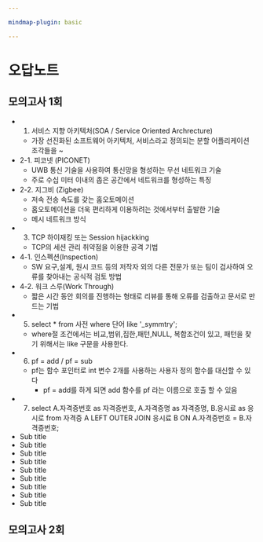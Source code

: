 ```yaml
---

mindmap-plugin: basic

---
```


# 오답노트

## 모의고사 1회
- 1. 서비스 지향 아키텍처(SOA / Service Oriented Archrecture)
	- 가장 선진화된 소프트웨어 아키텍처, 서비스라고 정의되는 분할 어플리케이션 조각들을 ~
- 2-1. 피코넷 (PICONET)
	- UWB 통신 기술을 사용하여 통신망을 형성하는 무선 네트워크 기술
	- 주로 수십 미터 이내의 좁은 공간에서 네트워크를 형성하는 특징
- 2-2. 지그비 (Zigbee)
	- 저속 전송 속도를 갖는 홈오토메이션
	- 홈오토메이션을 더욱 편리하게 이용하려는 것에서부터 출발한 기술
	- 메시 네트워크 방식
- 3. TCP 하이재킹 또는 Session hijackking
	- TCP의 세션 관리 취약점을 이용한 공격 기법
- 4-1. 인스펙션(Inspection)
	- SW 요구,설계, 원시 코드 등의 저작자 외의 다른 전문가 또는 팀이 검사하여 오류를 찾아내는 공식적 검토 방법
- 4-2. 워크 스루(Work Through)
	- 짧은 시간 동안 회의를 진행하는 형태로 리뷰를 통해 오류를 검출하고 문서로 만드는 기법
- 5. select * from 사전 where 단어 like '_symmtry';
	- where절 조건에서는 비교,범위,집한,패턴,NULL, 복합조건이 있고, 패턴을 찾기 위해서는 like 구문을 사용한다.
- 6. pf = add / pf = sub
	- pf는 함수 포인터로 int 변수 2개를 사용하는 사용자 정의 함수를 대신할 수 있다
		- pf = add를 하게 되면 add 함수를 pf 라는 이름으로 호출 할 수 있음
- 7. select A.자격증번호 as 자격증번호, A.자격증명 as 자격증명, B.응시료 as 응시로 from 자격증 A LEFT OUTER JOIN 응시료 B ON A.자격증번호 = B.자격증번호;
- Sub title
- Sub title
- Sub title
- Sub title
- Sub title
- Sub title
- Sub title
- Sub title
- Sub title

## 모의고사 2회